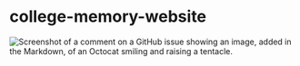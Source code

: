 # college-memory-website


![Screenshot of a comment on a GitHub issue showing an image, added in the Markdown, of an Octocat smiling and raising a tentacle.]()
